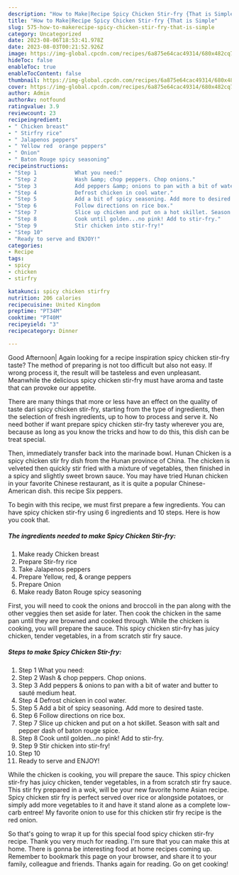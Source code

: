 ```yaml
---
description: "How to Make|Recipe Spicy Chicken Stir-fry {That is Simple"
title: "How to Make|Recipe Spicy Chicken Stir-fry {That is Simple"
slug: 575-how-to-makerecipe-spicy-chicken-stir-fry-that-is-simple
category: Uncategorized
date: 2023-08-06T18:53:41.978Z
date: 2023-08-03T00:21:52.926Z
image: https://img-global.cpcdn.com/recipes/6a875e64cac49314/680x482cq70/spicy-chicken-stir-fry-recipe-main-photo.jpg
hideToc: false
enableToc: true
enableTocContent: false
thumbnail: https://img-global.cpcdn.com/recipes/6a875e64cac49314/680x482cq70/spicy-chicken-stir-fry-recipe-main-photo.jpg
cover: https://img-global.cpcdn.com/recipes/6a875e64cac49314/680x482cq70/spicy-chicken-stir-fry-recipe-main-photo.jpg
author: Admin
authorAv: notfound
ratingvalue: 3.9
reviewcount: 23
recipeingredient:
- " Chicken breast"
- " Stirfry rice"
- " Jalapenos peppers"
- " Yellow red  orange peppers"
- " Onion"
- " Baton Rouge spicy seasoning"
recipeinstructions:
- "Step 1            What you need:"
- "Step 2            Wash &amp; chop peppers. Chop onions."
- "Step 3            Add peppers &amp; onions to pan with a bit of water and butter to sauté medium heat."
- "Step 4            Defrost chicken in cool water."
- "Step 5            Add a bit of spicy seasoning. Add more to desired taste."
- "Step 6            Follow directions on rice box."
- "Step 7            Slice up chicken and put on a hot skillet. Season with salt and pepper dash of baton rouge spice."
- "Step 8            Cook until golden...no pink! Add to stir-fry."
- "Step 9            Stir chicken into stir-fry!"
- "Step 10"
- "Ready to serve and ENJOY!"
categories:
- Recipe
tags:
- spicy
- chicken
- stirfry

katakunci: spicy chicken stirfry 
nutrition: 206 calories
recipecuisine: United Kingdom
preptime: "PT34M"
cooktime: "PT40M"
recipeyield: "3"
recipecategory: Dinner

---
```



Good Afternoon| Again looking for a recipe inspiration spicy chicken stir-fry taste? The method of preparing is not too difficult but also not easy. If wrong process it, the result will be tasteless and even unpleasant. Meanwhile the delicious spicy chicken stir-fry must have aroma and taste that can provoke our appetite.






There are many things that more or less have an effect on the quality of taste dari spicy chicken stir-fry, starting from the type of ingredients, then the selection of fresh ingredients, up to how to process and serve it. No need bother if want prepare spicy chicken stir-fry tasty wherever you are, because as long as you know the tricks and how to do this, this dish can be treat special.


Then, immediately transfer back into the marinade bowl. Hunan Chicken is a spicy chicken stir fry dish from the Hunan province of China. The chicken is velveted then quickly stir fried with a mixture of vegetables, then finished in a spicy and slightly sweet brown sauce. You may have tried Hunan chicken in your favorite Chinese restaurant, as it is quite a popular Chinese-American dish. this recipe Six peppers.


To begin with this recipe, we must first prepare a few ingredients. You can have spicy chicken stir-fry using 6 ingredients and 10 steps. Here is how you cook that.

<!--inarticleads1-->

##### The ingredients needed to make Spicy Chicken Stir-fry:

1. Make ready  Chicken breast
1. Prepare  Stir-fry rice
1. Take  Jalapenos peppers
1. Prepare  Yellow, red, &amp; orange peppers
1. Prepare  Onion
1. Make ready  Baton Rouge spicy seasoning


First, you will need to cook the onions and broccoli in the pan along with the other veggies then set aside for later. Then cook the chicken in the same pan until they are browned and cooked through. While the chicken is cooking, you will prepare the sauce. This spicy chicken stir-fry has juicy chicken, tender vegetables, in a from scratch stir fry sauce. 

<!--inarticleads2-->

##### Steps to make Spicy Chicken Stir-fry:

1. Step 1            What you need:
1. Step 2            Wash &amp; chop peppers. Chop onions.
1. Step 3            Add peppers &amp; onions to pan with a bit of water and butter to sauté medium heat.
1. Step 4            Defrost chicken in cool water.
1. Step 5            Add a bit of spicy seasoning. Add more to desired taste.
1. Step 6            Follow directions on rice box.
1. Step 7            Slice up chicken and put on a hot skillet. Season with salt and pepper dash of baton rouge spice.
1. Step 8            Cook until golden...no pink! Add to stir-fry.
1. Step 9            Stir chicken into stir-fry!
1. Step 10
1. Ready to serve and ENJOY!

While the chicken is cooking, you will prepare the sauce. This spicy chicken stir-fry has juicy chicken, tender vegetables, in a from scratch stir fry sauce. This stir fry prepared in a wok, will be your new favorite home Asian recipe. Spicy chicken stir fry is perfect served over rice or alongside potatoes, or simply add more vegetables to it and have it stand alone as a complete low-carb entree! My favorite onion to use for this chicken stir fry recipe is the red onion. 

So that's going to wrap it up for this special food spicy chicken stir-fry recipe. Thank you very much for reading. I'm sure that you can make this at home. There is gonna be interesting food at home recipes coming up. Remember to bookmark this page on your browser, and share it to your family, colleague and friends. Thanks again for reading. Go on get cooking!
